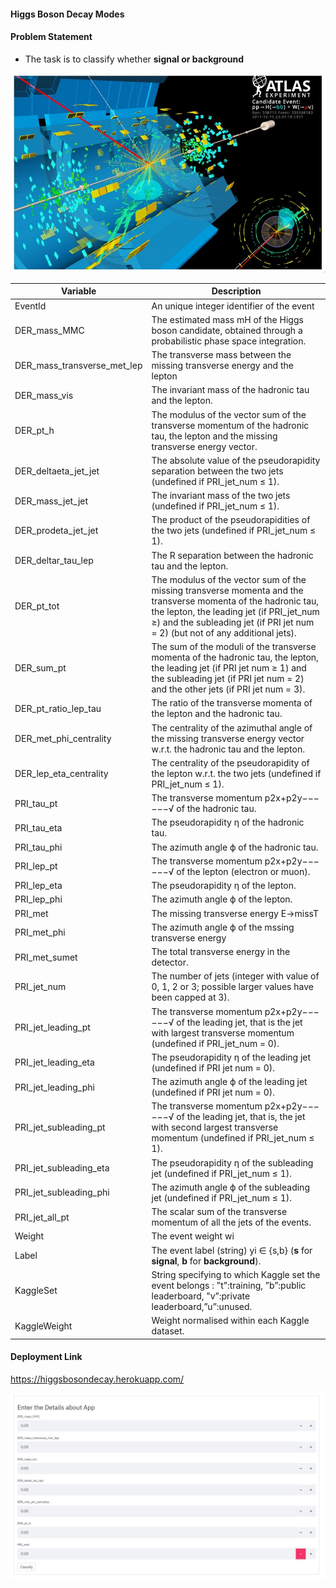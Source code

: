 
#### **Higgs Boson Decay Modes**

#### **Problem Statement**

- The task is to classify whether **signal or background**

![logo](https://github.com/sureshmecad/Higgs-Boson-Decay-TMLC/blob/main/image/Higgs.JPG)


|Variable          |Description         |
|------------------|--------------------|
|EventId           |An unique integer identifier of the event|
|DER_mass_MMC      |The estimated mass mH of the Higgs boson candidate, obtained through a probabilistic phase space integration.|
|DER_mass_transverse_met_lep |The transverse mass between the missing transverse energy and the lepton|
|DER_mass_vis      |The invariant mass of the hadronic tau and the lepton.|
|DER_pt_h          |The modulus of the vector sum of the transverse momentum of the hadronic tau, the lepton and the missing transverse energy vector.|
|DER_deltaeta_jet_jet|The absolute value of the pseudorapidity separation between the two jets (undefined if PRI_jet_num ≤ 1).|
|DER_mass_jet_jet |The invariant mass of the two jets (undefined if PRI_jet_num ≤ 1).|
|DER_prodeta_jet_jet	|The product of the pseudorapidities of the two jets (undefined if PRI_jet_num ≤ 1).|
|DER_deltar_tau_lep	|The R separation between the hadronic tau and the lepton.
|DER_pt_tot	|The modulus of the vector sum of the missing transverse momenta and the transverse momenta of the hadronic tau, the lepton, the leading jet (if PRI_jet_num ≥) and the subleading jet (if PRI jet num = 2) (but not of any additional jets).|
|DER_sum_pt	|The sum of the moduli of the transverse momenta of the hadronic tau, the lepton, the leading jet (if PRI jet num ≥ 1) and the subleading jet (if PRI jet num = 2) and the other jets (if PRI jet num = 3).|
|DER_pt_ratio_lep_tau	|The ratio of the transverse momenta of the lepton and the hadronic tau.|
|DER_met_phi_centrality	|The centrality of the azimuthal angle of the missing transverse energy vector w.r.t. the hadronic tau and the lepton.|
|DER_lep_eta_centrality	|The centrality of the pseudorapidity of the lepton w.r.t. the two jets (undefined if PRI_jet_num ≤ 1).|
|PRI_tau_pt	|The transverse momentum p2x+p2y−−−−−−√ of the hadronic tau.|
|PRI_tau_eta	|The pseudorapidity η of the hadronic tau.|
|PRI_tau_phi	|The azimuth angle ϕ of the hadronic tau.|
|PRI_lep_pt	|The transverse momentum p2x+p2y−−−−−−√ of the lepton (electron or muon).|
|PRI_lep_eta	|The pseudorapidity η of the lepton.|
|PRI_lep_phi	|The azimuth angle ϕ of the lepton.|
|PRI_met	|The missing transverse energy E→missT|
|PRI_met_phi	|The azimuth angle ϕ of the mssing transverse energy|
|PRI_met_sumet	|The total transverse energy in the detector.|
|PRI_jet_num	|The number of jets (integer with value of 0, 1, 2 or 3; possible larger values have been capped at 3).|
|PRI_jet_leading_pt	|The transverse momentum p2x+p2y−−−−−−√ of the leading jet, that is the jet with largest transverse momentum (undefined if PRI_jet_num = 0).|
|PRI_jet_leading_eta	|The pseudorapidity η of the leading jet (undefined if PRI jet num = 0).|
|PRI_jet_leading_phi	|The azimuth angle ϕ of the leading jet (undefined if PRI jet num = 0).|
|PRI_jet_subleading_pt	|The transverse momentum p2x+p2y−−−−−−√ of the leading jet, that is, the jet with second largest transverse momentum (undefined if PRI_jet_num ≤ 1).|
|PRI_jet_subleading_eta	|The pseudorapidity η of the subleading jet (undefined if PRI_jet_num ≤ 1).|
|PRI_jet_subleading_phi	|The azimuth angle ϕ of the subleading jet (undefined if PRI_jet_num ≤ 1).|
|PRI_jet_all_pt	|The scalar sum of the transverse momentum of all the jets of the events.|
|Weight	|The event weight wi|
|Label	|The event label (string) yi ∈ {s,b} (**s** for **signal**, **b** for **background**).
|KaggleSet	|String specifying to which Kaggle set the event belongs : ”t”:training, ”b”:public leaderboard, ”v”:private leaderboard,”u”:unused.|
|KaggleWeight	|Weight normalised within each Kaggle dataset.|



#### **Deployment Link**
https://higgsbosondecay.herokuapp.com/

![logo](https://github.com/sureshmecad/Higgs-Boson-Decay-TMLC/blob/main/image/Deploy_Higgs.JPG)



